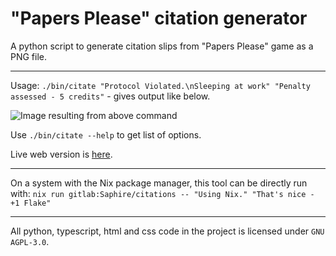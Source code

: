 # "Papers Please" citation generator

A python script to generate citation slips from "Papers Please" game as a PNG file.

---
Usage: `./bin/citate "Protocol Violated.\nSleeping at work" "Penalty assessed - 5 credits"` - gives output like below.

![Image resulting from above command](example_citation.png)

Use `./bin/citate --help` to get list of options.

Live web version is [here](https://saphi.re/papers_please).

---
On a system with the Nix package manager, this tool can be directly run with:
`nix run gitlab:Saphire/citations -- "Using Nix." "That's nice - +1 Flake"`

---
All python, typescript, html and css code in the project is licensed under `GNU AGPL-3.0`.

